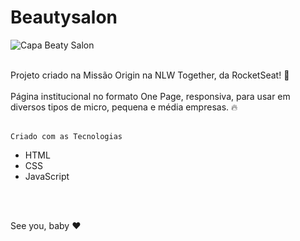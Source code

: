 # Beautysalon

![Capa Beaty Salon](https://user-images.githubusercontent.com/102435512/167229279-49f49763-84df-421f-8368-93c171a25504.jpeg)
<br>
<br>
<div> Projeto criado na Missão Origin na NLW Together, da RocketSeat! 💜 </div>
<br>
<div>
Página institucional no formato One Page, responsiva, para usar em diversos tipos de micro, pequena e média empresas. 🔥</div>
<br>

    Criado com as Tecnologias

-  HTML
-  CSS
-  JavaScript

<br>
<br>

See you, baby ❤️
